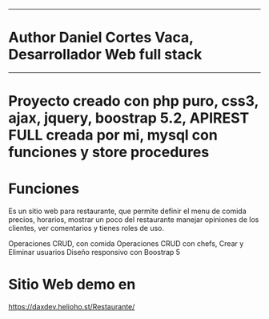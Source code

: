 ***********************************************************
# Author Daniel Cortes Vaca, Desarrollador Web full stack
***********************************************************
# Proyecto creado con php puro, css3, ajax, jquery, boostrap 5.2, APIREST FULL creada por mi, mysql con funciones y store procedures

# Funciones 

Es un sitio web para restaurante, que permite definir el menu de comida precios, horarios, mostrar un poco del restaurante
manejar opiniones de los clientes, ver comentarios y tienes roles de uso.

Operaciones CRUD, con comida
Operaciones CRUD con chefs, 
Crear y Eliminar usuarios 
Diseño responsivo con Boostrap 5

# Sitio Web demo en 

https://daxdev.helioho.st/Restaurante/



